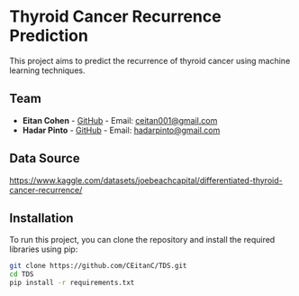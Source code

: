 # Thyroid Cancer Recurrence Prediction

This project aims to predict the recurrence of thyroid cancer using machine learning techniques.

## Team

- **Eitan Cohen** - [GitHub](https://github.com/CEitanC) - Email: ceitan001@gmail.com
- **Hadar Pinto** - [GitHub](https://github.com/hadarpinto) - Email: hadarpinto@gmail.com

## Data Source
https://www.kaggle.com/datasets/joebeachcapital/differentiated-thyroid-cancer-recurrence/

## Installation

To run this project, you can clone the repository and install the required libraries using pip:

```bash
git clone https://github.com/CEitanC/TDS.git
cd TDS
pip install -r requirements.txt
